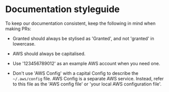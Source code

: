 # Documentation styleguide

To keep our documentation consistent, keep the following in mind when making PRs:

- Granted should always be stylised as 'Granted', and not 'granted' in lowercase.

- AWS should always be capitalised.

- Use '123456789012' as an example AWS account when you need one.

- Don't use 'AWS Config' with a capital Config to describe the `~/.aws/config` file. AWS Config is a separate AWS service. Instead, refer to this file as the 'AWS config file' or 'your local AWS configuration file'.
